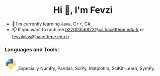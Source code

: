 <h1 align="center">Hi 👋, I'm Fevzi</h1>

- 🌱 I’m currently learning Java, C++, C#
- 📫 İf you want to rach me b2200356822@cs.hacettepe.edu.tr or fevzikilas@hacettepe.edu.tr

<h3 align="left">Languages and Tools:</h3>
<p align="left"> <a href="https://www.python.org" target="_blank"> <img src="https://raw.githubusercontent.com/devicons/devicon/master/icons/python/python-original.svg" alt="python" width="40" height="40"/> </a> Especially NumPy, Pandas, SciPy, Matplotlib, SciKit-Learn, SymPy.   </p>
<!---
b2200356822/b2200356822 is a ✨ special ✨ repository because its `README.md` (this file) appears on your GitHub profile.
You can click the Preview link to take a look at your changes.
--->
